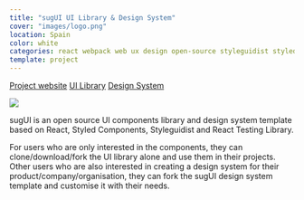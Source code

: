 ```yaml
---
title: "sugUI UI Library & Design System"
cover: "images/logo.png"
location: Spain
color: white
categories: react webpack web ux design open-source styleguidist styled-components
template: project
---
```


<p class="align-center">
<a class="btn external" role="button" href="https://gazpachu.github.io/sugui-design-system/" target="_blank">Project website</a>
<a class="btn github" role="button" href="https://github.com/gazpachu/sugui" target="_blank">UI Library</a>
<a class="btn github" role="button" href="https://github.com/gazpachu/sugui-design-system" target="_blank">Design System</a>
</p>

![](/work/sugui/images/1.png)

sugUI is an open source UI components library and design system template based on React, Styled Components, Styleguidist and React Testing Library.

For users who are only interested in the components, they can clone/download/fork the UI library alone and use them in their projects. Other users who are also interested in creating a design system for their product/company/organisation, they can fork the sugUI design system template and customise it with their needs.

